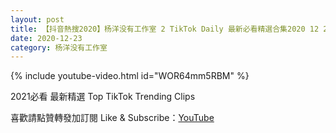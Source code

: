 ```yaml
---
layout: post
title: 【抖音熱搜2020】杨洋没有工作室 2 TikTok Daily 最新必看精選合集2020 12 23
date: 2020-12-23
category: 杨洋没有工作室
---
```


{% include youtube-video.html id="WOR64mm5RBM" %}

2021必看 最新精選 Top TikTok Trending Clips

喜歡請點贊轉發加訂閱 Like & Subscribe：[YouTube](https://www.youtube.com/channel/UCAoR7VcanIPd04uEq_GIylA/videos)

